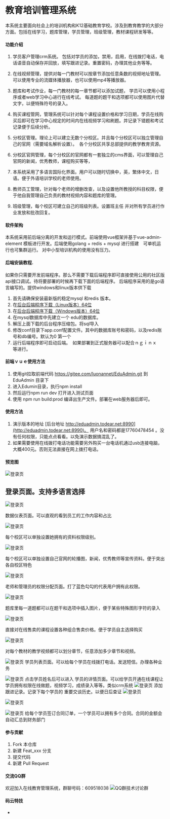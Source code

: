 # 教育培训管理系统 
本系统主要面向社会上的培训机构和K12基础教育学校。涉及到教育教学的大部分方面。包括在线学习，题库管理，学员管理，班级管理，教材课程研发等等。
#### 功能介绍
1. 学员客户管理crm系统。 包括对学员的添加，禁用，启用，在线拨打电话，电话语音自动保存并回放，填写跟进记录。重置密码，办理其他业务等等。

2. 在线视频管理，提供对每一门教材可以按章节添加任意条数的视频地址管理。可以使用专业的流媒体播放器，也可以使用mp4等播放器。

3. 题库和考试作业，每一门教材的每一章节都可以添加试题， 学员可以使用小程序或者web学习中心进行在线考试。 每道题的题干和选项都可以使用图片代替文字，以便特殊符号的录入。

4. 购买课程管网，管理系统可以针对每个课程设置价格和学习日期，学员在线购买后即可在学习中心规定的时间内在线视频学习和刷题。并记录下错题和考试记录便于后续分析。

5. 分校区管理。理论上可以建立无数个分校区。并且每个分校区可以独立管理自己的官网（需要域名解析设置）。　各个分校区共享总部提供的教学教育资源。
6. 分校区官网管理，每个分校区的官网都有一套独立的cms界面，可以管理自己官网的新闻，优秀教师，课程购买等等，

7. 本系统采用了多语言国际化界面。用户可以随时切换中，英，繁体中文，日语。便于外语培训学校的老师使用。

8. 教师员工管理，针对每个老师的增删改查，以及设置他所教授的科目权限，便于他自我管理自己负责的教材视频内容和题库的管理。

9. 班级管理，每个校区可建立自己的班级列表。设置班主任 并对所有学员进行作业发放和批改回复。
 

#### 软件架构

本系统采用前后端分离的开发和运行模式。前端使用vue框架并基于vue-admin-element 模板进行开发。后端使用golang + redis + mysql 进行搭建　可单机运行也可集群运行。 对中小型培训机构的使用没有压力。　


#### 后端安装教程. 
如果你只需要开发前端程序。那么不需要下载后端程序即可直接使用公用的社区版api接口调试。待将要部署的时候再下载下面的后端程序。
后端程序采用的是go语言编写的。提供windows和linux版本供下载
1.  首先请确保安装最新版的稳定mysql 和redis 版本。
2.  在[后台后端程序下载（Linux版本）64位](http://edu.todear.net:8990/download/community.zip)
3.  在[后台后端程序下载（Windows版本）64位](http://edu.todear.net:8990/download/community.zip)
4.  在mysql数据库中先建立一个 edu的数据库。
5.  解压上面下载的后台程序压缩包。将sql导入
6.  修改conf目录下app.conf配置文件。其中的数据库账号和密码，以及redis账号和db编号。默认为0 第一个
7.  运行后端程序即可启动后端。　如果部署到正式服务器可以配合ｎｇｉｎｘ　等进行。
#### 前端ｖｕｅ使用方法
1.  使用git拉取前端代码 https://gitee.com/luonannet/EduAdmin.git 到EduAdmin 目录下
2.  进入Edumin目录，执行npm install
3.  然后运行npm run dev 打开进入测试页面
4.  使用 npm run build:prod 编译出生产文件。部署在web服务器后即可。 

#### 使用方法
1.  演示版本的地址 [后台地址 http://eduadmin.todear.net:8990](http://eduadmin.todear.net:8990)。 用户名和密码都是17760478454 。没有任何权限，只能点点看看。以免演示数据搞混乱了。
2.  如果需要使用在线拨打电话功能需要另外购买一台电话机通过usb连接电脑，大概400元。否则无法直接在网上拨打电话。

 #### 预览图
![登录页](https://images.gitee.com/uploads/images/2020/0223/214411_af0efc0b_870483.png "登录页") 

## 登录页面。支持多语言选择

![登录页](https://images.gitee.com/uploads/images/2020/0223/214411_ca4b56a7_870483.png "登录页") 

数据仪表页面。可以直观的看到员工的工作内容和占比



![登录页](https://images.gitee.com/uploads/images/2020/0304/201934_361e0b64_870483.png "登录页") 

每个校区可以单独设置她拥有的资料权限级别。


![登录页](https://images.gitee.com/uploads/images/2020/0304/201852_352ff131_870483.png "登录页") 

每个校区可以单独设置自己官网的轮播图，新闻，优秀教师等宣传资料。便于突出各自校区特色
 

![登录页](https://images.gitee.com/uploads/images/2020/0223/214411_4426c44b_870483.png "登录页") 

老师和管理员的权限分配页面。打了蓝色勾勾的代表用户拥有此权限。

![登录页](https://images.gitee.com/uploads/images/2020/0304/202557_455cf1ad_870483.png "登录页") 

题库里每一道题都可以在题干和选项中插入图片，便于某些特殊图形字符的录入

![登录页](https://images.gitee.com/uploads/images/2020/0304/202540_e397edab_870483.png "登录页") 

直接对在线售卖的课程设置各种组合售卖价格。便于学员自主选择购买


![登录页](https://images.gitee.com/uploads/images/2020/0304/202549_b5f04a77_870483.png "登录页") 

对每个教材的教学视频都可以划分章节，任意添加多少章节和视频。  

![登录页](https://images.gitee.com/uploads/images/2020/0223/214411_bc41e322_870483.png "登录页") 
学员列表页面。可以给每个学员在线拨打电话。发送短信。办理各种业务

![登录页](https://images.gitee.com/uploads/images/2020/0223/214411_4358287c_870483.png "登录页") 
点击学员姓名后可以进入 学员的详情页面。可以给学员开通在线课程让学员拥有权限在线做题，视频学习，成绩录入等等。类似crm系统
![登录页](https://images.gitee.com/uploads/images/2020/0223/214411_7020f8f3_870483.png "登录页") 
添加跟进记录。记录下每个学员的 重要交谈历史。以便日后查证
![登录页](https://images.gitee.com/uploads/images/2020/0223/214411_cf4ca241_870483.png "登录页") 

![登录页](https://images.gitee.com/uploads/images/2020/0223/214411_41f18c86_870483.png "登录页") 

![登录页](https://images.gitee.com/uploads/images/2020/0223/214411_3c2ca438_870483.png "登录页") 
 给每个学员签订合同订单，一个学员可以拥有多个合同。合同的金额会自动汇总到财务部门

#### 参与贡献

1.  Fork 本仓库
2.  新建 Feat_xxx 分支
3.  提交代码
4. 新建 Pull Request


#### 交流QQ群
欢迎加入在线教育管理系统，群聊号码：609518038
![QQ群技术讨论群](https://images.gitee.com/uploads/images/2020/0308/144031_e1edf23e_870483.png "QQ群") 


#### 码云特技
 +